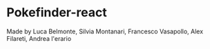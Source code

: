 # Pokefinder-react
Made by Luca Belmonte, Silvia Montanari, Francesco Vasapollo, Alex Filareti, Andrea l'erario
